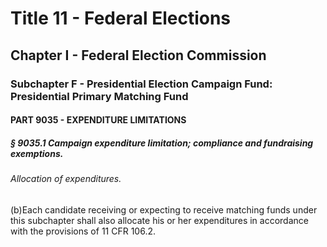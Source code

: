 
# Title 11 - Federal Elections
## Chapter I - Federal Election Commission
### Subchapter F - Presidential Election Campaign Fund: Presidential Primary Matching Fund
#### PART 9035 - EXPENDITURE LIMITATIONS
##### § 9035.1 Campaign expenditure limitation; compliance and fundraising exemptions.
###### Allocation of expenditures.

(b)Each candidate receiving or expecting to receive matching funds under this subchapter shall also allocate his or her expenditures in accordance with the provisions of 11 CFR 106.2.
